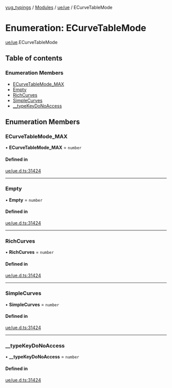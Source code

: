 [yug_typings](../README.md) / [Modules](../modules.md) / [ue/ue](../modules/ue_ue.md) / ECurveTableMode

# Enumeration: ECurveTableMode

[ue/ue](../modules/ue_ue.md).ECurveTableMode

## Table of contents

### Enumeration Members

- [ECurveTableMode\_MAX](ue_ue.ECurveTableMode.md#ecurvetablemode_max)
- [Empty](ue_ue.ECurveTableMode.md#empty)
- [RichCurves](ue_ue.ECurveTableMode.md#richcurves)
- [SimpleCurves](ue_ue.ECurveTableMode.md#simplecurves)
- [\_\_typeKeyDoNoAccess](ue_ue.ECurveTableMode.md#__typekeydonoaccess)

## Enumeration Members

### ECurveTableMode\_MAX

• **ECurveTableMode\_MAX** = `number`

#### Defined in

[ue/ue.d.ts:31424](https://github.com/YugMetaverse/yug_typings/blob/b7d9b19/ue/ue.d.ts#L31424)

___

### Empty

• **Empty** = `number`

#### Defined in

[ue/ue.d.ts:31424](https://github.com/YugMetaverse/yug_typings/blob/b7d9b19/ue/ue.d.ts#L31424)

___

### RichCurves

• **RichCurves** = `number`

#### Defined in

[ue/ue.d.ts:31424](https://github.com/YugMetaverse/yug_typings/blob/b7d9b19/ue/ue.d.ts#L31424)

___

### SimpleCurves

• **SimpleCurves** = `number`

#### Defined in

[ue/ue.d.ts:31424](https://github.com/YugMetaverse/yug_typings/blob/b7d9b19/ue/ue.d.ts#L31424)

___

### \_\_typeKeyDoNoAccess

• **\_\_typeKeyDoNoAccess** = `number`

#### Defined in

[ue/ue.d.ts:31424](https://github.com/YugMetaverse/yug_typings/blob/b7d9b19/ue/ue.d.ts#L31424)
